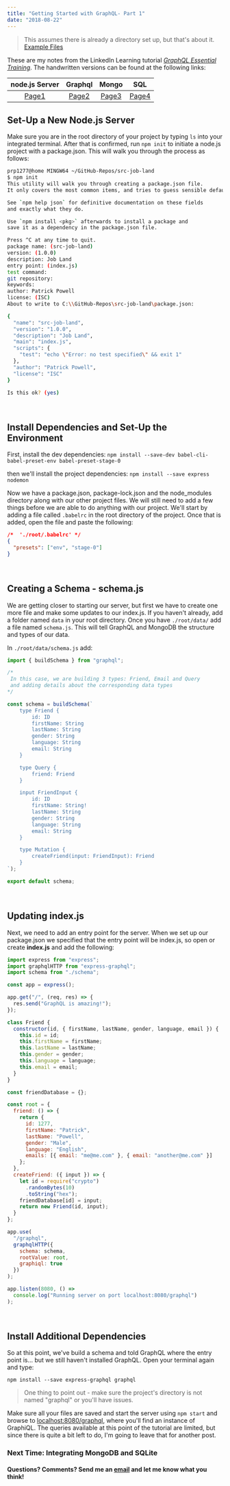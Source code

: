 ```yaml
---
title: "Getting Started with GraphQL- Part 1"
date: "2018-08-22"
---
```


> This assumes there is already a directory set up, but that's about it.
> [Example Files](https://1drv.ms/f/s!AoLkNBOSNnKyjaMLfS0m6_fLIEhk_A)

These are my notes from the LinkedIn Learning tutorial [_GraphQL Essential Training_](https://www.linkedin.com/learning/graphql-essential-training/data-persistence-with-sql). The handwritten versions can be found at the following links:

|        node.js Server         |            Graphql            |             Mongo             |              SQL              |
| :---------------------------: | :---------------------------: | :---------------------------: | :---------------------------: |
| [Page1](/img/GQL-notes-1.jpg) | [Page2](/img/GQL-notes-2.jpg) | [Page3](/img/GQL-notes-3.jpg) | [Page4](/img/GQL-notes-4.jpg) |

## Set-Up a New Node.js Server

Make sure you are in the root directory of your project by typing `ls` into your integrated terminal. After that is confirmed, run `npm init` to initiate a node.js project with a package.json. This will walk you through the process as follows:

```bash
prp1277@home MINGW64 ~/GitHub-Repos/src-job-land
$ npm init
This utility will walk you through creating a package.json file.
It only covers the most common items, and tries to guess sensible defaults.

See `npm help json` for definitive documentation on these fields
and exactly what they do.

Use `npm install <pkg>` afterwards to install a package and
save it as a dependency in the package.json file.

Press ^C at any time to quit.
package name: (src-job-land)
version: (1.0.0)
description: Job Land
entry point: (index.js)
test command:
git repository:
keywords:
author: Patrick Powell
license: (ISC)
About to write to C:\\GitHub-Repos\src-job-land\package.json:

{
  "name": "src-job-land",
  "version": "1.0.0",
  "description": "Job Land",
  "main": "index.js",
  "scripts": {
    "test": "echo \"Error: no test specified\" && exit 1"
  },
  "author": "Patrick Powell",
  "license": "ISC"
}

Is this ok? (yes)
```

<br />

## Install Dependencies and Set-Up the Environment

First, install the dev dependencies:
`npm install --save-dev babel-cli- babel-preset-env babel-preset-stage-0`

then we'll install the project dependencies:
`npm install --save express nodemon`

Now we have a package.json, package-lock.json and the node_modules directory along with our other project files. We will still need to add a few things before we are able to do anything with our project. We'll start by adding a file called `.babelrc` in the root directory of the project. Once that is added, open the file and paste the following:

```json
/*  './root/.babelrc' */
{
  "presets": ["env", "stage-0"]
}
```

<br/>

## Creating a Schema - schema.js

We are getting closer to starting our server, but first we have to create one more file and make some updates to our index.js. If you haven't already, add a folder named `data` in your root directory. Once you have `./root/data/` add a file named `schema.js`. This will tell GraphQL and MongoDB the structure and types of our data.

In `./root/data/schema.js` add:

```js
import { buildSchema } from "graphql";

/*
 In this case, we are building 3 types: Friend, Email and Query
 and adding details about the corresponding data types 
*/

const schema = buildSchema(`
    type Friend {
        id: ID
        firstName: String
        lastName: String
        gender: String
        language: String
        email: String
    }

    type Query {
        friend: Friend
    }

    input FriendInput {
        id: ID
        firstName: String!
        lastName: String
        gender: String
        language: String
        email: String
    }

    type Mutation {
        createFriend(input: FriendInput): Friend
    }
`);

export default schema;
```

<br />

## Updating index.js

Next, we need to add an entry point for the server. When we set up our package.json we specified that the entry point will be index.js, so open or create **index.js** and add the following:

```js
import express from "express";
import graphqlHTTP from "express-graphql";
import schema from "./schema";

const app = express();

app.get("/", (req, res) => {
  res.send("GraphQL is amazing!");
});

class Friend {
  constructor(id, { firstName, lastName, gender, language, email }) {
    this.id = id;
    this.firstName = firstName;
    this.lastName = lastName;
    this.gender = gender;
    this.language = language;
    this.email = email;
  }
}

const friendDatabase = {};

const root = {
  friend: () => {
    return {
      id: 1277,
      firstName: "Patrick",
      lastName: "Powell",
      gender: "Male",
      language: "English",
      emails: [{ email: "me@me.com" }, { email: "another@me.com" }]
    };
  },
  createFriend: ({ input }) => {
    let id = require("crypto")
      .randomBytes(10)
      .toString("hex");
    friendDatabase[id] = input;
    return new Friend(id, input);
  }
};

app.use(
  "/graphql",
  graphqlHTTP({
    schema: schema,
    rootValue: root,
    graphiql: true
  })
);

app.listen(8080, () =>
  console.log("Running server on port localhost:8080/graphql")
);
```

<br />

## Install Additional Dependencies

So at this point, we've build a schema and told GraphQL where the entry point is... but we still haven't installed GraphQL. Open your terminal again and type:

`npm install --save express-graphql graphql`

> One thing to point out - make sure the project's directory is not named "graphql" or you'll have issues.

Make sure all your files are saved and start the server using `npm start` and browse to [localhost:8080/graphql](http://localhost:8080/graphql), where you'll find an instance of GraphiQL. The queries available at this point of the tutorial are limited, but since there is quite a bit left to do, I'm going to leave that for another post.

### Next Time: Integrating MongoDB and SQLite<br/>

#### Questions? Comments? Send me an [email](mailto:prp1277@gmail.com) and let me know what you think!

